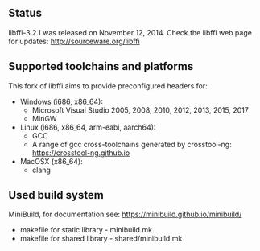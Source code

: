 ## Status
libffi-3.2.1 was released on November 12, 2014.  Check the libffi web
page for updates: http://sourceware.org/libffi

## Supported toolchains and platforms
This fork of libffi aims to provide preconfigured headers for:
  
* Windows (i686, x86_64):
  - Microsoft Visual Studio 2005, 2008, 2010, 2012, 2013, 2015, 2017
  - MinGW
* Linux (i686, x86_64, arm-eabi, aarch64):
  - GCC
  - A range of gcc cross-toolchains generated by crosstool-ng: https://crosstool-ng.github.io
* MacOSX (x86_64):
  - clang
  
## Used build system
MiniBuild, for documentation see: https://minibuild.github.io/minibuild/
  
  * makefile for static library - minibuild.mk
  * makefile for shared library - shared/minibuild.mk
